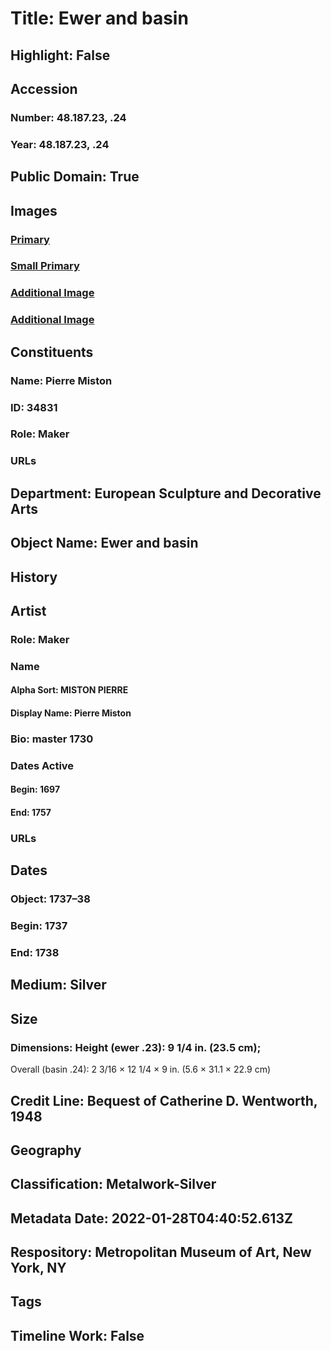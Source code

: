 # Title: Ewer and basin
## Highlight: False
## Accession
### Number: 48.187.23, .24
### Year: 48.187.23, .24
## Public Domain: True
## Images
### [Primary](https://images.metmuseum.org/CRDImages/es/original/144363.jpg)
### [Small Primary](https://images.metmuseum.org/CRDImages/es/web-large/144363.jpg)
### [Additional Image](https://images.metmuseum.org/CRDImages/es/original/144364.jpg)
### [Additional Image](https://images.metmuseum.org/CRDImages/es/original/144365.jpg)
## Constituents
### Name: Pierre Miston
### ID: 34831
### Role: Maker
### URLs
## Department: European Sculpture and Decorative Arts
## Object Name: Ewer and basin
## History
## Artist
### Role: Maker
### Name
#### Alpha Sort: MISTON PIERRE
#### Display Name: Pierre Miston
### Bio: master 1730
### Dates Active
#### Begin: 1697
#### End: 1757
### URLs
## Dates
### Object: 1737–38
### Begin: 1737
### End: 1738
## Medium: Silver
## Size
### Dimensions: Height (ewer .23): 9 1/4 in. (23.5 cm);
Overall (basin .24): 2 3/16 × 12 1/4 × 9 in. (5.6 × 31.1 × 22.9 cm)
## Credit Line: Bequest of Catherine D. Wentworth, 1948
## Geography
## Classification: Metalwork-Silver
## Metadata Date: 2022-01-28T04:40:52.613Z
## Respository: Metropolitan Museum of Art, New York, NY
## Tags
## Timeline Work: False